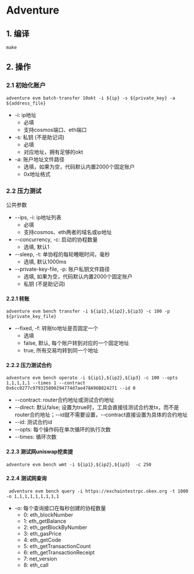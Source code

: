# Adventure

## 1. 编译
```shell
make
```

## 2. 操作
### 2.1 初始化账户
```shell
adventure evm batch-transfer 10okt -i ${ip} -s ${private_key} -a ${address_file}
```
* -i: ip地址
  * 必填
  * 支持cosmos端口、eth端口
* -s: 私钥 (不是助记词)
  * 必填
  * 对应地址，拥有足够的okt
* -a: 账户地址文件路径
  * 选填，如果为空，代码默认内置2000个固定账户
  * 0x地址格式

### 2.2 压力测试
公共参数
* --ips, -i: ip地址列表
  * 必填
  * 支持cosmos、eth两者的域名或ip地址
* --concurrency, -c: 启动的协程数量
  * 选填, 默认1
* --sleep, -t: 单协程的每轮睡眠时间，毫秒
  * 选填, 默认1000ms
* --private-key-file, -p: 账户私钥文件路径
  * 选填, 如果为空，代码默认内置2000个固定账户
  * 私钥 (不是助记词)

#### 2.2.1 转账
```shell
adventure evm bench transfer -i ${ip1},${ip2},${ip3} -c 100 -p ${private_key_file}
```

* --fixed, -f: 转账to地址是否固定一个
  * 选填
  * false, 默认, 每个账户转到对应的一个固定地址
  * true, 所有交易均转到同一个地址

#### 2.2.2 压力测试合约
```shell
adventure evm bench operate -i ${ip1},${ip2},${ip3} -c 100 --opts 1,1,1,1,1 --times 1 --contract 0x6cc0277c979325800294774d7ae478A96B824271 --id 0 
```

* --contract: router合约地址或测试合约地址
* --direct: 默认false; 设置为true时，工具会直接往测试合约发tx，而不是router合约地址；--id就不需要设置，--contract直接设置为具体的合约地址
* --id: 测试合约id
* --opts: 每个操作码在单次循环的执行次数
* --times: 循环次数

#### 2.2.3 测试网uniswap挖卖提
```shell
adventure evm bench wmt -i ${ip1},${ip2},${ip3}  -c 250     
```

#### 2.2.4 测试网查询
```shell
 adventure evm bench query -i https://exchaintestrpc.okex.org -t 1000 -o 1,1,1,1,1,1,1,1,1
```

* -o: 每个查询接口在每秒创建的协程数量
  * 0: eth_blockNumber
  * 1: eth_getBalance
  * 2: eth_getBlockByNumber
  * 3: eth_gasPrice
  * 4: eth_getCode
  * 5: eth_getTransactionCount
  * 6: eth_getTransactionReceipt
  * 7: net_version
  * 8: eth_call